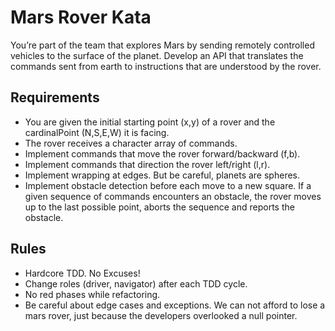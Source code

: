 # Mars Rover Kata

You’re part of the team that explores Mars by sending remotely controlled vehicles to the surface of the planet. Develop
an API that translates the commands sent from earth to instructions that are understood by the rover.

## Requirements

- You are given the initial starting point (x,y) of a rover and the cardinalPoint (N,S,E,W) it is facing.
- The rover receives a character array of commands.
- Implement commands that move the rover forward/backward (f,b).
- Implement commands that direction the rover left/right (l,r).
- Implement wrapping at edges. But be careful, planets are spheres.
- Implement obstacle detection before each move to a new square. If a given sequence of commands encounters an obstacle, 
  the rover moves up to the last possible point, aborts the sequence and reports the obstacle.

## Rules
- Hardcore TDD. No Excuses!
- Change roles (driver, navigator) after each TDD cycle.
- No red phases while refactoring.
- Be careful about edge cases and exceptions. We can not afford to lose a mars rover, just because the developers 
  overlooked a null pointer.